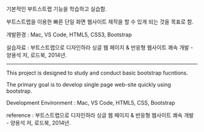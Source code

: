 기본적인 부트스트랩 기능을 학습하고 실습함.

부트스트랩을 이용한 빠른 단일 화면 웹사이트 제작을 할 수 있게 되는 것을 목표로 함.

개발환경 : Mac, VS Code, HTML5, CSS3, Bootstrap

실습자료 : 부트스트랩으로 디자인하라 싱글 웹 페이지 & 반응형 웹사이트 쾌속 개발 - 양용석 저, 로드북, 2014년.




----


This project is designed to study and conduct basic bootstrap fucntions.

The primary goal is to develop single page web-site quickly using bootstrap.

Development Environment : Mac, VS Code, HTML5, CSS, Bootstrap

reference : 부트스트랩으로 디자인하라 싱글 웹 페이지 & 반응형 웹사이트 쾌속 개발 - 양용석 저, 로드북, 2014년.
